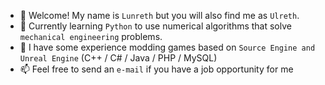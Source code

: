 - 👋 Welcome! My name is `Lunreth` but you will also find me as `Ulreth`.
- 🌱 Currently learning `Python` to use numerical algorithms that solve `mechanical engineering` problems.
- 💞️ I have some experience modding games based on `Source Engine and Unreal Engine` (C++ / C# / Java / PHP / MySQL)
- 📫 Feel free to send an `e-mail` if you have a job opportunity for me

<!--- - 👀 I’m interested in --->
